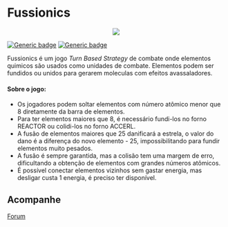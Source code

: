 # Fussionics

<p align="center">
  <img src="/assets/img/marketing/fussionics.png">
</p>

[![Generic badge](https://img.shields.io/badge/godot-4.0.1.stable-blue.svg)](https://shields.io/) [![Generic badge](https://img.shields.io/badge/versão_do_jogo-prototipo_0-orange.svg)](https://shields.io/) 

Fussionics é um jogo _Turn Based Strategy_ de combate onde elementos quimicos são usados como unidades de combate. Elementos podem ser fundidos ou unidos para gerarem moleculas com efeitos avassaladores.

#### Sobre o jogo:
- Os jogadores podem soltar elementos com número atômico menor que 8 diretamente da barra de elementos.
- Para ter elementos maiores que 8, é necessário fundi-los no forno REACTOR ou colidi-los no forno ACCERL.
- A fusão de elementos maiores que 25 danificará a estrela, o valor do dano é a diferença do novo elemento - 25, impossibilitando para fundir elementos muito pesados.
- A fusão é sempre garantida, mas a colisão tem uma margem de erro, dificultando a obtenção de elementos com grandes números atômicos.
- É possível conectar elementos vizinhos sem gastar energia, mas desligar custa 1 energia, é preciso ter disponível.

## Acompanhe

[Forum](https://github.com/matheus-s-arruda/Fussionics/discussions)
